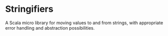 # Stringifiers

A Scala micro library for moving values to and from strings,
 with appropriate error handling and abstraction possibilities.

